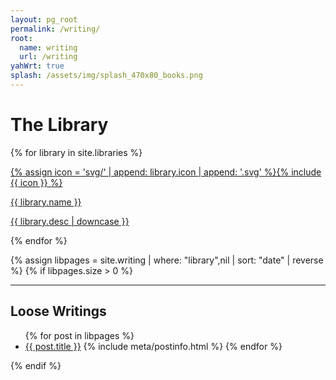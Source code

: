 ```yaml
---
layout: pg_root
permalink: /writing/
root:
  name: writing
  url: /writing
yahWrt: true
splash: /assets/img/splash_470x80_books.png
---
```


# The Library

{% for library in site.libraries %}
<div class="librarybox" id="{{ library.library }}">
  <a href="/writing/{{ library.library }}/">
  <div class="libicon">
    {% assign icon = 'svg/' | append: library.icon | append: '.svg' %}{% include {{ icon }} %}
  </div>
  <div class="libinfo">
    <p class="libname">{{ library.name }}</p>
    <p class="libdesc">{{ library.desc | downcase }}</p>
  </div>
  </a>
</div>
{% endfor %}

{% assign libpages = site.writing | where: "library",nil | sort: "date" | reverse %}
{% if libpages.size > 0 %}
* * * * *

## Loose Writings

<ul class="postlist">
  {% for post in libpages %}
  <li><a href="{{ post.url }}">{{ post.title }}</a>
      {% include meta/postinfo.html %}
  {% endfor %}
</ul>
{% endif %}
